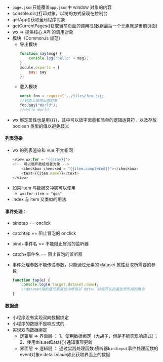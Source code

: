 -   `page.json`只能覆盖`app.json`中 window 对象的内容
-   console.dir()打印对象，以树的方式呈现在控制台
-   getApp()获取全局程序对象
-   getCurrentPages()获取当前页面的调用栈(数组最后一个元素就是当前页面)
-   wx => 提供核心 API 的调用对象
-   模块（CommonJs 规范）
    -   导出模块
        ```javascript
        function say(msg) {
            console.log('hello' + msg);
        }
        module.exports = {
            say: say
        };
        ```
    -   载入模块
        ```javascript
        const foo = require('../files/foo.js);
        //获取上面抛出的对象
        foo.say("World");
        //Hello World
        ```
-   wx 绑定属性也是用{{}}，其中可以放字面量和简单的逻辑运算符，以及存放 boolean 类型的值以避免歧义

#### 列表渲染

-   wx 的列表渲染和 vue 不太相同
    ```javascript
    <view wx:for = "{{aray}}">
    <!-- 可以循环数组或者对象 -->
        <checkbox chencked = "{{item.completed}}"></checkbox>
        <text>{{item.name}}</text>
    </view>
    ```
-   如果 item 与数据又冲突可以使用
    -   `wx:for-item = "qqq"`
-   index 与 item 又类似的用法

#### 事件处理：

-   bindtap == onclick
-   catchtap == 阻止冒泡的 onclick

-   bind+事件名 == 不能阻止冒泡的监听器
-   catch+事件名 == 阻止冒泡的监听器

-   事件处理参数不能传递参数，只能通过元素的 dataset 属性获取所需要的参数，
    ```javascript
    function tap(e) {
        console.log(e.target.dataset.name);
        //dataset指的是元素属性中所有以`data-`前缀开头的属性所形成的集合
    }
    ```
#### 数据流
- 小程序没有实现双向数据绑定
- 小程序的数据不是响应式的
- 实现双向数据绑定
    - 逻辑层 => 界面层 ： 1、使用数据绑定（大胡子，但是不能实现响应式）；2、使用this.setData({})通知事项更新
    - 界面层 => 逻辑层 ： 通过实践处理函数:侦听器`bindinput`事件处理函数的event对象e.detail.vlaue如此获取界面上的数据